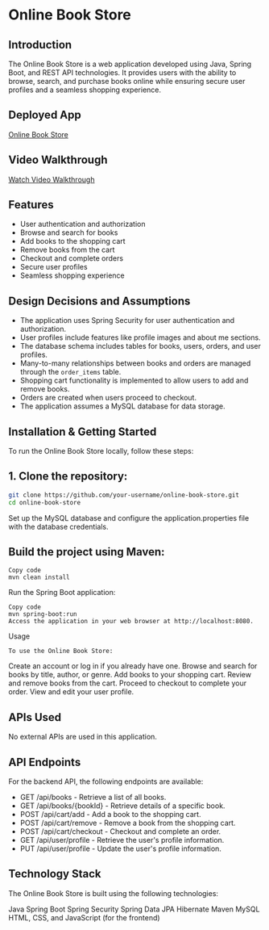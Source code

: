 # Online Book Store

## Introduction
The Online Book Store is a web application developed using Java, Spring Boot, and REST API technologies. It provides users with the ability to browse, search, and purchase books online while ensuring secure user profiles and a seamless shopping experience.

## Deployed App
[Online Book Store](https://example-bookstore.com)

## Video Walkthrough
[Watch Video Walkthrough](https://video-link.example)

## Features
- User authentication and authorization
- Browse and search for books
- Add books to the shopping cart
- Remove books from the cart
- Checkout and complete orders
- Secure user profiles
- Seamless shopping experience

## Design Decisions and Assumptions
- The application uses Spring Security for user authentication and authorization.
- User profiles include features like profile images and about me sections.
- The database schema includes tables for books, users, orders, and user profiles.
- Many-to-many relationships between books and orders are managed through the `order_items` table.
- Shopping cart functionality is implemented to allow users to add and remove books.
- Orders are created when users proceed to checkout.
- The application assumes a MySQL database for data storage.

## Installation & Getting Started
To run the Online Book Store locally, follow these steps:

## 1. Clone the repository:

   ```bash
   git clone https://github.com/your-username/online-book-store.git
   cd online-book-store
   ```

Set up the MySQL database and configure the application.properties file with the database credentials.

## Build the project using Maven:

    
    Copy code
    mvn clean install
    

Run the Spring Boot application:

    
    Copy code
    mvn spring-boot:run
    Access the application in your web browser at http://localhost:8080.

Usage

    
    To use the Online Book Store:

Create an account or log in if you already have one.
Browse and search for books by title, author, or genre.
Add books to your shopping cart.
Review and remove books from the cart.
Proceed to checkout to complete your order.
View and edit your user profile.

## APIs Used
No external APIs are used in this application.

## API Endpoints
For the backend API, the following endpoints are available:

- GET /api/books - Retrieve a list of all books.
- GET /api/books/{bookId} - Retrieve details of a specific book.
- POST /api/cart/add - Add a book to the shopping cart.
- POST /api/cart/remove - Remove a book from the shopping cart.
- POST /api/cart/checkout - Checkout and complete an order.
- GET /api/user/profile - Retrieve the user's profile information.
- PUT /api/user/profile - Update the user's profile information.

## Technology Stack
The Online Book Store is built using the following technologies:

Java
Spring Boot
Spring Security
Spring Data JPA
Hibernate
Maven
MySQL
HTML, CSS, and JavaScript (for the frontend)
